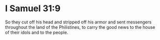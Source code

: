 # I Samuel 31:9

So they cut off his head and stripped off his armor and sent messengers throughout the land of the Philistines, to carry the good news to the house of their idols and to the people.
